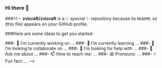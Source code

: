 ### Hi there 👋

###<!--
**zvicraft/zvicraft** is a ✨ _special_ ✨ repository because its `README.md` (this file) appears on your GitHub profile.

###Here are some ideas to get you started:

###- 🔭 I’m currently working on ...
###- 🌱 I’m currently learning ...
###- 👯 I’m looking to collaborate on ...
###- 🤔 I’m looking for help with ...
###- 💬 Ask me about ...
###- 📫 How to reach me: ...
###- 😄 Pronouns: ...
###- ⚡ Fun fact: ...
-->
